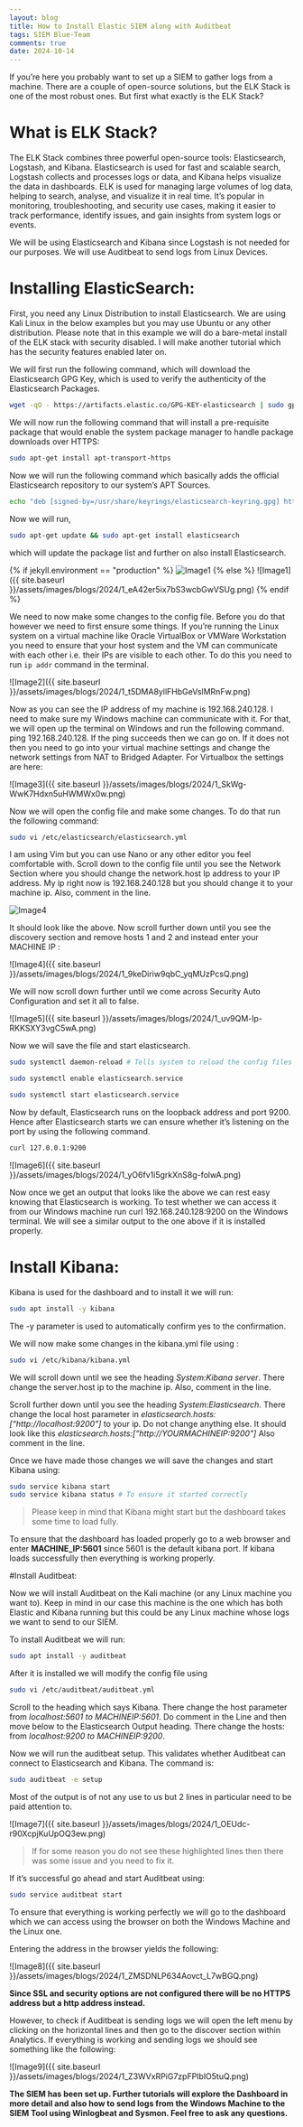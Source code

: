 ```yaml
---
layout: blog
title: How to Install Elastic SIEM along with Auditbeat
tags: SIEM Blue-Team
comments: true
date: 2024-10-14
---
```

If you’re here you probably want to set up a SIEM to gather logs from a machine. There are a couple of open-source solutions, but the ELK Stack is one of the most robust ones. But first what exactly is the ELK Stack? 

# What is ELK Stack?

The ELK Stack combines three powerful open-source tools: Elasticsearch, Logstash, and Kibana. Elasticsearch is used for fast and scalable search, Logstash collects and processes logs or data, and Kibana helps visualize the data in dashboards. ELK is used for managing large volumes of log data, helping to search, analyse, and visualize it in real time. It’s popular in monitoring, troubleshooting, and security use cases, making it easier to track performance, identify issues, and gain insights from system logs or events.

We will be using Elasticsearch and Kibana since Logstash is not needed for our purposes. We will use Auditbeat to send logs from Linux Devices. 

# Installing ElasticSearch:

First, you need any Linux Distribution to install Elasticsearch. We are using Kali Linux in the below examples but you may use Ubuntu or any other distribution.
Please note that in this example we will do a bare-metal install of the ELK stack with security disabled. I will make another tutorial which has the security features enabled later on.

We will first run the following command, which will download the Elasticsearch GPG Key, which is used to verify the authenticity of the Elasticsearch Packages. 

```bash
wget -qO - https://artifacts.elastic.co/GPG-KEY-elasticsearch | sudo gpg --dearmor -o /usr/share/keyrings/elasticsearch-keyring.gpg
```  

We will now run the following command that will install a pre-requisite package that would enable the system package manager to handle package downloads over HTTPS: 

```bash
sudo apt-get install apt-transport-https
```

Now we will run the following command which basically adds the official Elasticsearch repository to our system’s APT Sources. 

```bash
echo "deb [signed-by=/usr/share/keyrings/elasticsearch-keyring.gpg] https://artifacts.elastic.co/packages/8.x/apt stable main" | sudo tee /etc/apt/sources.list.d/elastic-8.x.list 
``` 

Now we will run,

```bash
sudo apt-get update && sudo apt-get install elasticsearch
```

which will update the package list and further on also install Elasticsearch.   

{% if jekyll.environment == "production" %}
![Image1](https://raw.githubusercontent.com/MasterChief220/Blog/master/assets/images/blogs/2024/1_eA42er5ix7bS3wcbGwVSUg.png)
{% else %}
![Image1]({{ site.baseurl }}/assets/images/blogs/2024/1_eA42er5ix7bS3wcbGwVSUg.png)
{% endif %}

We need to now make some changes to the config file. Before you do that however we need to first ensure some things. If you’re running the Linux system on a virtual machine like Oracle VirtualBox or VMWare Workstation you need to ensure that your host system and the VM can communicate with each other i.e. their IPs are visible to each other. To do this you need to run `ip addr` command in the terminal.

![Image2]({{ site.baseurl }}/assets/images/blogs/2024/1_t5DMA8yllFHbGeVslMRnFw.png) 

Now as you can see the IP address of my machine is 192.168.240.128. I need to make sure my Windows machine can communicate with it. For that, we will open up the terminal on Windows and run the following command. ping 192.168.240.128. If the ping succeeds then we can go on. If it does not then you need to go into your virtual machine settings and change the network settings from NAT to Bridged Adapter. For Virtualbox the settings are here: 

![Image3]({{ site.baseurl }}/assets/images/blogs/2024/1_SkWg-WwK7Hdxn5uHWMWx0w.png)


Now we will open the config file and make some changes. To do that run the following command:

```bash
sudo vi /etc/elasticsearch/elasticsearch.yml
```
I am using Vim but you can use Nano or any other editor you feel comfortable with. Scroll down to the config file until you see the Network Section where you should change the network.host Ip address to your IP address. My ip right now is 192.168.240.128 but you should change it to your machine ip. Also, comment in the line. 

![Image4](\assets\images\blogs\2024\1_9keDiriw9qbC_yqMUzPcsQ.png) 

It should look like the above.
Now scroll further down until you see the discovery section and remove hosts 1 and 2 and instead enter your MACHINE IP : 

![Image4]({{ site.baseurl }}/assets/images/blogs/2024/1_9keDiriw9qbC_yqMUzPcsQ.png)


We will now scroll down further until we come across Security Auto Configuration and set it all to false. 

![Image5]({{ site.baseurl }}/assets/images/blogs/2024/1_uv9QM-lp-RKKSXY3vgC5wA.png)


Now we will save the file and start elasticsearch. 

```bash
sudo systemctl daemon-reload # Tells system to reload the config files so it can organize new services 

sudo systemctl enable elasticsearch.service 

sudo systemctl start elasticsearch.service

``` 

Now by default, Elasticsearch runs on the loopback address and port 9200. Hence after Elasticsearch starts we can ensure whether it’s listening on the port by using the following command. 

```bash
curl 127.0.0.1:9200
```

![Image6]({{ site.baseurl }}/assets/images/blogs/2024/1_yO6fv1i5grkXnS8g-folwA.png)

Now once we get an output that looks like the above we can rest easy knowing that Elasticsearch is working. To test whether we can access it from our Windows machine run curl 192.168.240.128:9200 on the Windows terminal. We will see a similar output to the one above if it is installed properly. 

# Install Kibana: 

Kibana is used for the dashboard and to install it we will run:

```bash
sudo apt install -y kibana 
```

The -y parameter is used to automatically confirm yes to the confirmation.

We will now make some changes in the kibana.yml file using :

```bash
sudo vi /etc/kibana/kibana.yml
```

We will scroll down until we see the heading _System:Kibana server_. There change the server.host ip to the machine ip. Also, comment in the line.

Scroll further down until you see the heading _System:Elasticsearch_. There change the local host parameter in _elasticsearch.hosts:[“http://localhost:9200"]_ to your ip. Do not change anything else. It should look like this _elasticsearch.hosts:[“http://YOURMACHINEIP:9200"]_ Also comment in the line.

Once we have made those changes we will save the changes and start Kibana using:

```bash
sudo service kibana start 
sudo service kibana status # To ensure it started correctly
```

> Please keep in mind that Kibana might start but the dashboard takes some time to load fully. 

To ensure that the dashboard has loaded properly go to a web browser and enter **MACHINE_IP:5601** since 5601 is the default kibana port. If kibana loads successfully then everything is working properly. 


#Install Auditbeat: 

Now we will install Auditbeat on the Kali machine (or any Linux machine you want to). Keep in mind in our case this machine is the one which has both Elastic and Kibana running but this could be any Linux machine whose logs we want to send to our SIEM.

To install Auditbeat we will run:

```bash
sudo apt install -y auditbeat 
```
After it is installed we will modify the config file using

```bash
sudo vi /etc/auditbeat/auditbeat.yml
```

Scroll to the heading which says Kibana. There change the host parameter from _localhost:5601 to MACHINEIP:5601_. Do comment in the Line and then move below to the Elasticsearch Output heading. There change the hosts: from _localhost:9200 to MACHINEIP:9200_.

Now we will run the auditbeat setup. This validates whether Auditbeat can connect to Elasticsearch and Kibana. The command is:

```bash
sudo auditbeat -e setup
```

Most of the output is of not any use to us but 2 lines in particular need to be paid attention to.

![Image7]({{ site.baseurl }}/assets/images/blogs/2024/1_OEUdc-r90XcpjKuUpOQ3ew.png)


> If for some reason you do not see these highlighted lines then there was some issue and you need to fix it.

If it’s successful go ahead and start Auditbeat using: 

```bash
sudo service auditbeat start
```

To ensure that everything is working perfectly we will go to the dashboard which we can access using the browser on both the Windows Machine and the Linux one.

Entering the address in the browser yields the following:

![Image8]({{ site.baseurl }}/assets/images/blogs/2024/1_ZMSDNLP634Aovct_L7wBGQ.png)


**Since SSL and security options are not configured there will be no HTTPS address but a http address instead.**

However, to check if Auditbeat is sending logs we will open the left menu by clicking on the horizontal lines and then go to the discover section within Analytics.
If everything is working and sending logs we should see something like the following:

![Image9]({{ site.baseurl }}/assets/images/blogs/2024/1_Z3WVxRPiG7zpFPIblO5tuQ.png)



**The SIEM has been set up. Further tutorials will explore the Dashboard in more detail and also how to send logs from the Windows Machine to the SIEM Tool using Winlogbeat and Sysmon. Feel free to ask any questions.** 